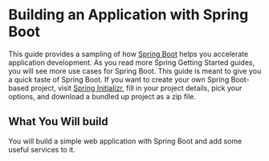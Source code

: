 # **Building an Application with Spring Boot**

This guide provides a sampling of how [Spring Boot](https://github.com/spring-projects/spring-boot) helps you accelerate application development. As you read more Spring Getting Started guides, you will see more use cases for Spring Boot. This guide is meant to give you a quick taste of Spring Boot. If you want to create your own Spring Boot-based project, visit [Spring Initializr](https://start.spring.io/), fill in your project details, pick your options, and download a bundled up project as a zip file.


## What You Will build

You will build a simple web application with Spring Boot and add some useful services to it.